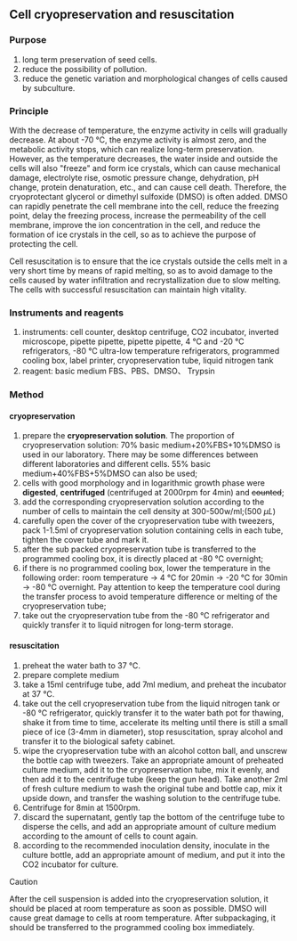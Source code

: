 ## Cell cryopreservation and resuscitation

### Purpose

1. long term preservation of seed cells.
2. reduce the possibility of pollution.
3. reduce the genetic variation and morphological changes of cells caused by subculture.

### Principle

With the decrease of temperature, the enzyme activity in cells will gradually decrease. At about -70 ℃, the enzyme activity is almost zero, and the metabolic activity stops, which can realize long-term preservation. However, as the temperature decreases, the water inside and outside the cells will also "freeze" and form ice crystals, which can cause mechanical damage, electrolyte rise, osmotic pressure change, dehydration, pH change, protein denaturation, etc., and can cause cell death. Therefore, the cryoprotectant glycerol or dimethyl sulfoxide (DMSO) is often added. DMSO can rapidly penetrate the cell membrane into the cell, reduce the freezing point, delay the freezing process, increase the permeability of the cell membrane, improve the ion concentration in the cell, and reduce the formation of ice crystals in the cell, so as to achieve the purpose of protecting the cell.

Cell resuscitation is to ensure that the ice crystals outside the cells melt in a very short time by means of rapid melting, so as to avoid damage to the cells caused by water infiltration and recrystallization due to slow melting. The cells with successful resuscitation can maintain high vitality.

### Instruments and reagents

1. instruments: cell counter, desktop centrifuge, CO2 incubator, inverted microscope, pipette pipette, pipette pipette, 4 ℃ and -20 ℃ refrigerators, -80 ℃ ultra-low temperature refrigerators, programmed cooling box, label printer, cryopreservation tube, liquid nitrogen tank
2. reagent: basic medium FBS、PBS、DMSO、 Trypsin

### Method

#### cryopreservation 

1. prepare the **cryopreservation solution**. The proportion of cryopreservation solution: 70% basic medium+20%FBS+10%DMSO is used in our laboratory. There may be some differences between different laboratories and different cells. 55% basic medium+40%FBS+5%DMSO can also be used;
2. cells with good morphology and in logarithmic growth phase were **digested**, **centrifuged** (centrifuged at 2000rpm for 4min) and ~~counted~~;
3. add the corresponding cryopreservation solution according to the number of cells to maintain the cell density at 300-500w/ml;(500 $μL$)
4. carefully open the cover of the cryopreservation tube with tweezers, pack 1-1.5ml of cryopreservation solution containing cells in each tube, tighten the cover tube and mark it.
5. after the sub packed cryopreservation tube is transferred to the programmed cooling box, it is directly placed at -80 ℃ overnight;
6. if there is no programmed cooling box, lower the temperature in the following order: room temperature → 4 ℃ for 20min → -20 ℃ for 30min → -80 ℃ overnight. Pay attention to keep the temperature cool during the transfer process to avoid temperature difference or melting of the cryopreservation tube;
7. take out the cryopreservation tube from the -80 ℃ refrigerator and quickly transfer it to liquid nitrogen for long-term storage.

#### resuscitation

1. preheat the water bath to 37 ℃.
2. prepare complete medium
3. take a 15ml centrifuge tube, add 7ml medium, and preheat the incubator at 37 ℃.
4. take out the cell cryopreservation tube from the liquid nitrogen tank or -80 ℃ refrigerator, quickly transfer it to the water bath pot for thawing, shake it from time to time, accelerate its melting until there is still a small piece of ice (3-4mm in diameter), stop resuscitation, spray alcohol and transfer it to the biological safety cabinet.
5. wipe the cryopreservation tube with an alcohol cotton ball, and unscrew the bottle cap with tweezers. Take an appropriate amount of preheated culture medium, add it to the cryopreservation tube, mix it evenly, and then add it to the centrifuge tube (keep the gun head). Take another 2ml of fresh culture medium to wash the original tube and bottle cap, mix it upside down, and transfer the washing solution to the centrifuge tube.
6. Centrifuge for 8min at 1500rpm.
7. discard the supernatant, gently tap the bottom of the centrifuge tube to disperse the cells, and add an appropriate amount of culture medium according to the amount of cells to count again.
8. according to the recommended inoculation density, inoculate in the culture bottle, add an appropriate amount of medium, and put it into the CO2 incubator for culture.



> [!Caution]
>
> After the cell suspension is added into the cryopreservation solution, it should be placed at room temperature as soon as possible. DMSO will cause great damage to cells at room temperature. After subpackaging, it should be transferred to the programmed cooling box immediately.

